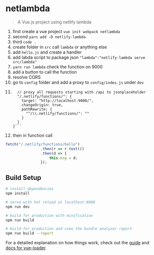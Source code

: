 # netlambda

> A Vue.js project using netlify lambda

1. first create a vue project `vue init webpack netlambda`
2. second `yarn add -D netlify-lambda`
3. third `code .`
4. create  folder in `src` call `lambda` or anything else
5. add `hello.js` and create a handler 
6. add labda script to package json `"lambda":"netlify-lambda serve src/lambda"`
7. `yarn run lambda` check the function on 9000
8. add a button to call the function
9. resolve CORS
10. go to `config` folder and add a proxy to `config/index.js` under `dev`
11. ```proxyTable: {
      // proxy all requests starting with /api to jsonplaceholder
      "/.netlify/functions/": {
        target: "http://localhost:9000/",
        changeOrigin: true,
        pathRewrite: {
          "^/\\.netlify/functions/": ""
        }
      }
    }```
12. then in function call 
```javascript
fetch("/.netlify/functions/hello")
                .then(r => r.text())
                .then(d => {
                    this.msg = d;
                });
```




## Build Setup

``` bash
# install dependencies
npm install

# serve with hot reload at localhost:8080
npm run dev

# build for production with minification
npm run build

# build for production and view the bundle analyzer report
npm run build --report
```

For a detailed explanation on how things work, check out the [guide](http://vuejs-templates.github.io/webpack/) and [docs for vue-loader](http://vuejs.github.io/vue-loader).

